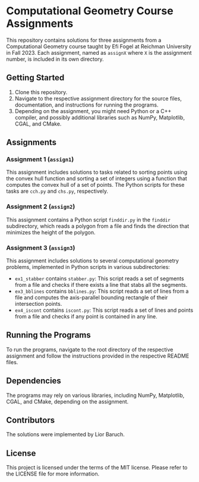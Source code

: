 # Computational Geometry Course Assignments

This repository contains solutions for three assignments from a Computational Geometry course taught by Efi Fogel at Reichman University in Fall 2023. Each assignment, named as `assignX` where `X` is the assignment number, is included in its own directory.

## Getting Started

1. Clone this repository.
2. Navigate to the respective assignment directory for the source files, documentation, and instructions for running the programs.
3. Depending on the assignment, you might need Python or a C++ compiler, and possibly additional libraries such as NumPy, Matplotlib, CGAL, and CMake.

## Assignments

### Assignment 1 (`assign1`)

This assignment includes solutions to tasks related to sorting points using the convex hull function and sorting a set of integers using a function that computes the convex hull of a set of points. The Python scripts for these tasks are `cch.py` and `chs.py`, respectively.

### Assignment 2 (`assign2`)

This assignment contains a Python script `finddir.py` in the `finddir` subdirectory, which reads a polygon from a file and finds the direction that minimizes the height of the polygon.

### Assignment 3 (`assign3`)

This assignment includes solutions to several computational geometry problems, implemented in Python scripts in various subdirectories:

- `ex1_stabber` contains `stabber.py`: This script reads a set of segments from a file and checks if there exists a line that stabs all the segments.
- `ex3_bblines` contains `bblines.py`: This script reads a set of lines from a file and computes the axis-parallel bounding rectangle of their intersection points.
- `ex4_iscont` contains `iscont.py`: This script reads a set of lines and points from a file and checks if any point is contained in any line.

## Running the Programs

To run the programs, navigate to the root directory of the respective assignment and follow the instructions provided in the respective README files.

## Dependencies

The programs may rely on various libraries, including NumPy, Matplotlib, CGAL, and CMake, depending on the assignment.

## Contributors

The solutions were implemented by Lior Baruch.

## License

This project is licensed under the terms of the MIT license. Please refer to the LICENSE file for more information.
